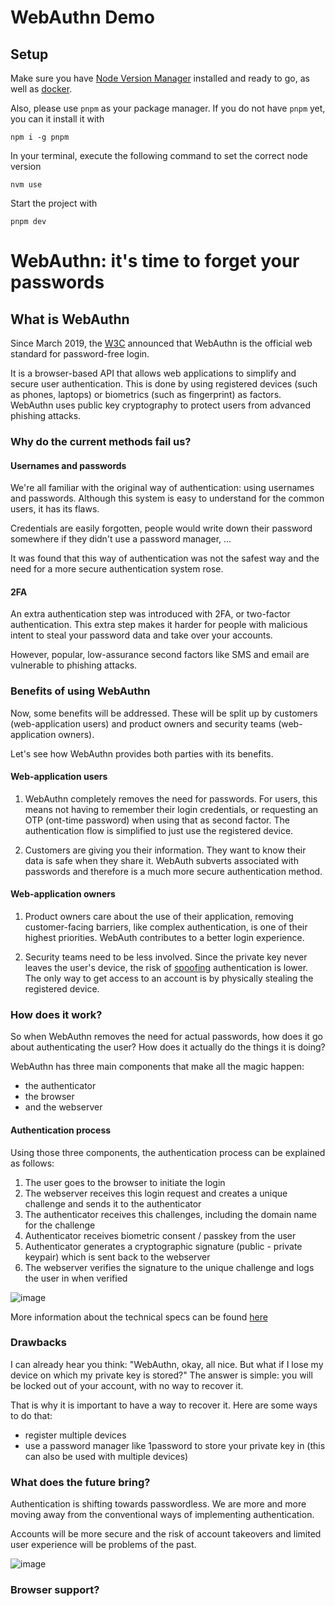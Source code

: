 # WebAuthn Demo

## Setup

Make sure you have [Node Version Manager](https://github.com/nvm-sh/nvm) installed and ready to go, as well as
[docker](https://docs.docker.com/engine/install/).

Also, please use `pnpm` as your package manager. If you do not have `pnpm` yet, you can it install it with

```shell
npm i -g pnpm
```

In your terminal, execute the following command to set the correct node version

```shell
nvm use
```

Start the project with

```shell
pnpm dev
```

# WebAuthn: it's time to forget your passwords

## What is WebAuthn

Since March 2019, 
the [W3C](https://venturebeat.com/security/w3c-approves-webauthn-as-the-web-standard-for-password-free-logins/) announced
that WebAuthn is the official web standard for password-free login.

It is a browser-based API that allows web applications to simplify and secure user authentication.
This is done by using registered devices (such as phones, laptops) or biometrics (such as fingerprint) as factors.
WebAuthn uses public key cryptography to protect users from advanced phishing attacks.

### Why do the current methods fail us?

#### Usernames and passwords

We're all familiar with the original way of authentication: using usernames and passwords.
Although this system is easy to understand for the common users, it has its flaws.

Credentials are easily forgotten,
people would write down their password somewhere if they didn't use a password manager, ...

It was found that this way of authentication was not the safest way and the need for a more secure authentication system
rose.

#### 2FA

An extra authentication step was introduced with 2FA, or two-factor authentication.
This extra step makes it harder for people with malicious intent
to steal your password data and take over your accounts.

However, popular, low-assurance second factors like SMS and email are vulnerable to phishing attacks.

### Benefits of using WebAuthn

Now, some benefits will be addressed. 
These will be split up by customers (web-application users) and product owners and security teams
(web-application owners).

Let's see how WebAuthn provides both parties with its benefits.

#### Web-application users

1. WebAuthn completely removes the need for passwords.
For users, this means not having to remember their login credentials, or requesting an OTP (ont-time password) when 
using that as second factor.
The authentication flow is simplified to just use the registered device.

2. Customers are giving you their information. They want to know their data is safe when they share it.
WebAuth subverts associated with passwords and therefore is a much more secure authentication method.

#### Web-application owners

1. Product owners care about the use of their application, removing customer-facing barriers, 
like complex authentication, is one of their highest priorities.
WebAuth contributes to a better login experience.

2. Security teams need to be less involved. Since the private key never leaves the user's device,
the risk of [spoofing](https://usa.kaspersky.com/resource-center/definitions/spoofing) authentication is lower.
The only way to get access to an account is by physically stealing the registered device.

### How does it work?

So when WebAuthn removes the need for actual passwords, how does it go about authenticating the user? 
How does it actually do the things it is doing?

WebAuthn has three main components that make all the magic happen:
- the authenticator
- the browser
- and the webserver

#### Authentication process

Using those three components, the authentication process can be explained as follows:

1. The user goes to the browser to initiate the login
2. The webserver receives this login request and creates a unique challenge and sends it to the authenticator
3. The authenticator receives this challenges, including the domain name for the challenge
4. Authenticator receives biometric consent / passkey from the user
5. Authenticator generates a cryptographic signature (public - private keypair) which is sent back to the webserver
6. The webserver verifies the signature to the unique challenge and logs the user in when verified

![image](https://gist.github.com/assets/42315197/4f38a8ce-13c3-467d-94c6-0e026eef1709)

More information about the technical specs can be found [here](https://www.w3.org/TR/webauthn/) 

### Drawbacks

I can already hear you think: "WebAuthn, okay, all nice.
But what if I lose my device on which my private key is stored?"
The answer is simple: you will be locked out of your account, with no way to recover it.

That is why it is important to have a way to recover it.
Here are some ways to do that:
- register multiple devices
- use a password manager like 1password to store your private key in (this can also be used with multiple devices)

### What does the future bring?

Authentication is shifting towards passwordless.
We are more and more moving away from the conventional ways of implementing authentication.

Accounts will be more secure and the risk of account takeovers and limited user experience will be problems of the past.

![image](https://gist.github.com/assets/42315197/2fde34f4-59e4-49d9-b674-8512658ffb08)

### Browser support?
